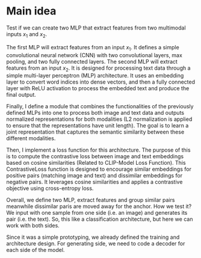 # Main idea

Test if we can create two MLP that extract features from two multimodal inputs $x_1$ and $x_2$.

The first MLP will extract features from an input $x_1$. It defines a simple convolutional neural network (CNN) with two convolutional layers, max pooling, and two fully connected layers. The second MLP will extract features from an input $x_2$.  It is designed for processing text data through a simple multi-layer perceptron (MLP) architecture.  It uses an embedding layer to convert word indices into dense vectors, and then a fully connected layer with ReLU activation to process the embedded text and produce the final output. 

Finally, I define a module that combines the functionalities of the previously defined MLPs into one to process both image and text data and outputs normalized representations for both modalities (L2 normalization is applied to ensure that the representations have unit length). The goal is to learn a joint representation that captures the semantic similarity between these different modalities.

Then, I implement a loss function for this architecture. The purpose of this is to compute the contrastive loss between image and text embeddings based on cosine similarities (Related to CLIP-Model Loss Function). This ContrastiveLoss function is designed to encourage similar embeddings for positive pairs (matching image and text) and dissimilar embeddings for negative pairs. It leverages cosine similarities and applies a contrastive objective using cross-entropy loss.

Overall, we define two MLP, extract features and group similar pairs meanwhile dissimilar paris are moved away for the anchor.
How we test it? We input with one sample from one side (i.e. an image) and generates its pair (i.e. the text). So, this like a classification architecture, but here we can work with both sides.

Since it was a simple prototyping, we already defined the training and architecture design. For generating side, we need to code a decoder for each side of the model.

